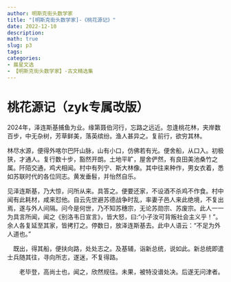 ```yaml
---
author: 明斯克街头数学家
title: "[明斯克街头数学家]-《桃花源记》"
date: 2022-12-10
description: 
math: true
slug: p3
tags:
categories:
- 晨星文选
- 【明斯克街头数学家】-古文精选集
---
```

# 桃花源记（zyk专属改版）
2024年，泽连斯基捕鱼为业。缘第聂伯河行，忘路之远近。忽逢桃花林，夹岸数百步，中无杂树，芳草鲜美，落英缤纷。渔人甚异之。复前行，欲穷其林。

林尽水源，便得外喀尔巴阡山脉，山有小口，仿佛若有光。便舍船，从口入。初极狭，才通人。复行数十步，豁然开朗。土地平旷，屋舍俨然，有良田美池桑竹之属。阡陌交通，鸡犬相闻。村中有列宁、斯大林像。其中往来种作，男女衣着，悉如苏联时代的各位同志。黄发垂髫，并怡然自乐。

见泽连斯基，乃大惊，问所从来。具答之。便要还家，不设酒不杀鸡不作食。村中闻有此耗材，咸来怼他。自云先世避苏德战争时乱，率妻子邑人来此绝境，不复出焉，遂与外人间隔。问今是何世，乃不知苏穗宗，无论苏勋宗、苏废宗。此人一一为具言所闻，闻之《别洛韦日宣言》，皆大怒，曰:“小子汝可背叛社会主义乎！”。余人各复延至其家，皆拷打之。停数日，放泽连斯基去。此中人语云：“不足为外人道也。”

　既出，得其船，便扶向路，处处志之。及基辅，诣新总统，说如此。新总统即遣士兵随其往，寻向所志，遂迷，不复得路。

　　老毕登，高尚士也，闻之，欣然规往。未果，被特没谱处决。后遂无问津者。
